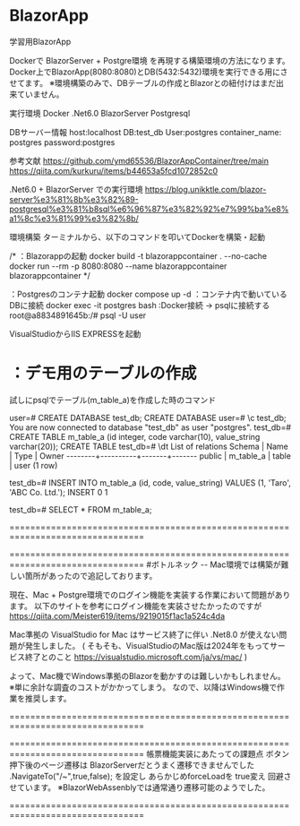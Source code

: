 # BlazorApp
学習用BlazorApp

Dockerで BlazorServer + Postgre環境 を再現する構築環境の方法になります。
Docker上でBlazorApp(8080:8080)とDB(5432:5432)環境を実行できる用にさせてます。
※環境構築のみで、DBテーブルの作成とBlazorとの紐付けはまだ出来ていません。

実行環境
Docker
.Net6.0
BlazorServer
Postgresql

DBサーバー情報
host:localhost
DB:test_db
User:postgres
container_name: postgres
password:postgres

参考文献
https://github.com/ymd65536/BlazorAppContainer/tree/main
https://qiita.com/kurkuru/items/b44653a5fcd1072852c0

.Net6.0 + BlazorServer での実行環境
https://blog.unikktle.com/blazor-server%e3%81%8b%e3%82%89-postgresql%e3%81%b8sql%e6%96%87%e3%82%92%e7%99%ba%e8%a1%8c%e3%81%99%e3%82%8b/

環境構築
ターミナルから、以下のコマンドを叩いてDockerを構築・起動

/*
：Blazorappの起動
docker build -t blazorappcontainer . --no-cache
docker run --rm -p 8080:8080 --name blazorappcontainer blazorappcontainer
*/

：Postgresのコンテナ起動
    docker compose up -d
：コンテナ内で動いているDBに接続
    docker exec -it postgres bash
:Docker接続 -> psqlに接続する
    root@a8834891645b:/# psql -U user

VisualStudioからIIS EXPRESSを起動

：デモ用のテーブルの作成
================================================================================
試しにpsqlでテーブル(m_table_a)を作成した時のコマンド

user=# CREATE DATABASE test_db;
CREATE DATABASE
user=# \c test_db; 
You are now connected to database "test_db" as user "postgres".
test_db=#  CREATE TABLE m_table_a (id integer, code varchar(10), value_string varchar(20));
CREATE TABLE
test_db=# \dt
         List of relations
 Schema |   Name   | Type  | Owner 
--------+----------+-------+-------
 public | m_table_a | table | user
(1 row)

test_db=#  INSERT INTO m_table_a (id, code, value_string) VALUES (1, 'Taro', 'ABC Co. Ltd.');
INSERT 0 1

test_db=# SELECT * FROM m_table_a;

================================================================================

================================================================================
#ボトルネック -- Mac環境では構築が難しい箇所があったので追記しております。

現在、Mac + Postgre環境でのログイン機能を実装する作業において問題があります。
以下のサイトを参考にログイン機能を実装させたかったのですが
https://qiita.com/Meister619/items/9219015f1ac1a524c4da

Mac準拠の VisualStudio for Mac はサービス終了に伴い .Net8.0 が使えない問題が発生しました。
(
    そもそも、VisualStudioのMac版は2024年をもってサービス終了とのこと
    https://visualstudio.microsoft.com/ja/vs/mac/
)

よって、Mac機でWindows準拠のBlazorを動かすのは難しいかもしれません。
※単に余計な調査のコストがかかってしまう。
なので、以降はWindows機で作業を推奨します。

================================================================================

================================================================================
帳票機能実装にあたっての課題点
ボタン押下後のページ遷移は BlazorServerだとうまく遷移できませんでした .NavigateTo("/~",true,false); を設定し
あらかじめforceLoadを true変え 回避させています。
※BlazorWebAssenblyでは通常通り遷移可能のようでした。

================================================================================
